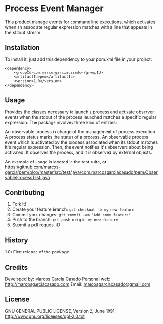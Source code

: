 # Process Event Manager
 
This product manage events for command line executions, which activates when an associate regular expression matches with a line that appears in the stdout stream.
 
## Installation
 
To install it, just add this dependency to your pom.xml file in your project:

```
<dependency>
    <groupId>com.marcosgarciacasado</groupId>
    <artifactId>pem</artifactId>
    <version>1.0</version>
</dependency>
```
 
## Usage
 
Provides the classes necessary to launch a process and activate observer events when the stdout of the process launched matches a specific regular expression.
The package involves three kind of entities:

An observable process in charge of the management of process execution.
A process status marks the status of a process.
An observable process event which is activated by the process associated when its stdout
matches it's regular expression. Then, the event notifies it's observers about being activated. It observes the process, and it is observed by external objects.

An example of usage is located in the test suite, at https://github.com/marcos-garcia/pem/blob/master/src/test/java/com/marcosgarciacasado/pem/ObservableProcessTest.java
 
## Contributing
 
1. Fork it!
2. Create your feature branch: `git checkout -b my-new-feature`
3. Commit your changes: `git commit -am 'Add some feature'`
4. Push to the branch: `git push origin my-new-feature`
5. Submit a pull request :D
 
## History
 
1.0: First release of the package
 
## Credits
 
Developed by: 	Marcos García Casado
Personal web:	http://marcosgarciacasado.com
Email:			marcosgarciacasado@gmail.com
 
## License
 
GNU GENERAL PUBLIC LICENSE, Version 2, June 1991
http://www.gnu.org/licenses/gpl-2.0.txt
